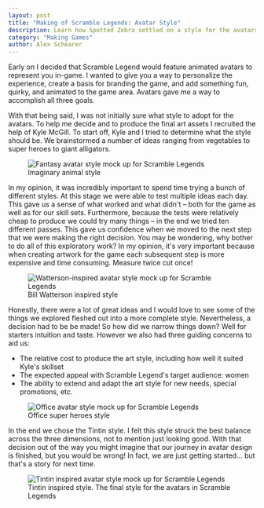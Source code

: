 ```yaml
---
layout: post
title: "Making of Scramble Legends: Avatar Style"
description: Learn how Spotted Zebra settled on a style for the avatars in Scramble Legends. Scramble Legends is a social, turn based word game for Windows 8. Spell words to bury your opponent in letters!
category: "Making Games"
author: Alex Schearer
---
```


Early on I
decided that Scramble Legend would feature animated
avatars to represent you in-game. I wanted to give 
you a way to personalize the experience, create a 
basis for branding the game, and add something fun, 
quirky, and animated to the game area. Avatars gave 
me a way to accomplish all three goals.

With that being said, I was not initially sure what
style to adopt for the avatars. To help me decide
and to produce the final art assets I recruited the
help of Kyle McGill. To start off, Kyle and I tried
to determine what the style should be. We
brainstormed a number of ideas ranging from
vegetables to super heroes to giant alligators.

<figure>
    <img src="{{site.url}}/img/posts/2013-04-17-Scramble Legends Avatar Style/fantasy-style.thumb.jpg" alt="Fantasy avatar style mock up for Scramble Legends" />
    <figcaption>Imaginary animal style</figcaption>
</figure>

In my opinion, it was incredibly important to spend
time trying a bunch of different styles. At this
stage we were able to test multiple ideas each day.
This gave us a sense of what worked and what didn't
&ndash; both for the game as well as for our skill
sets. Furthermore, because the tests were
relatively cheap to produce we could try many
things &ndash; in the end we tried ten different
passes. This gave us confidence when we moved to
the next step that we were making the right
decision. You may be wondering, why bother to do
all of this exploratory work? In my opinion, it's
very important because when creating artwork for
the game each subsequent step is more expensive
and time consuming. Measure twice cut once!

<figure>
    <img src="{{site.url}}/img/posts/2013-04-17-Scramble Legends Avatar Style/watterson-style.thumb.jpg" alt="Watterson-inspired avatar style mock up for Scramble Legends" />
    <figcaption>Bill Watterson inspired style</figcaption>
</figure>

Honestly, there were a lot of great ideas and I
would love to see some of the things we explored
fleshed out into a more complete style.
Nevertheless, a decision had to be be made! So how
did we narrow things down? Well for starters
intuition and taste. However we also had three
guiding concerns to aid us:

  * The relative cost to produce the art style, including how well it suited Kyle's skillset
  * The expected appeal with Scramble Legend's target audience: women
  * The ability to extend and adapt the art style for new needs, special promotions, etc.

<figure>
    <img src="{{site.url}}/img/posts/2013-04-17-Scramble Legends Avatar Style/office-style.thumb.jpg" alt="Office avatar style mock up for Scramble Legends" />
    <figcaption>Office super heroes style</figcaption>
</figure>

In the end we chose the Tintin style. I felt this
style struck the best balance across the three
dimensions, not to mention just looking good. With
that decision out of the way you might imagine that
our journey in avatar design is finished, but you
would be wrong! In fact, we are just getting
started... but that's a story for next time.

<figure>
    <img src="{{site.url}}/img/posts/2013-04-17-Scramble Legends Avatar Style/tintin-style.thumb.jpg" alt="Tintin inspired avatar style mock up for Scramble Legends" />
    <figcaption>Tintin inspired style. The final style for the avatars in Scramble Legends</figcaption>
</figure>